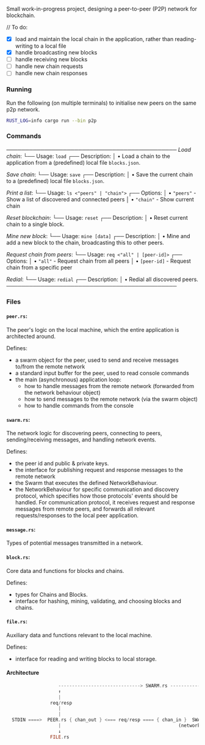 Small work-in-progress project, designing a peer-to-peer (P2P) network for blockchain.

// To do:
 - [x] load and maintain the local chain in the application, rather than reading-writing to a local file
 - [x] handle broadcasting new blocks
 - [ ] handle receiving new blocks
 - [ ] handle new chain requests
 - [ ] handle new chain responses

### Running

Run the following (on multiple terminals) to initialise new peers on the same p2p network.

```sh
RUST_LOG=info cargo run --bin p2p
```
### Commands

─────────────────────────────────────────────
  *Load chain*:
└── Usage: `load`
┌── Description:
│     • Load a chain to the application from a (predefined) local file `blocks.json`.

  *Save chain*:
└── Usage: `save`
┌── Description:
│     • Save the current chain to a (predefined) local file  `blocks.json`.

  *Print a list*:
└── Usage: `ls <"peers" | "chain">`
┌── Options:
│     • `"peers"`   - Show a list of discovered and connected peers
│     • `"chain"`   - Show current chain

  *Reset blockchain*:
└── Usage: `reset`
┌── Description:
│     • Reset current chain to a single block.

  *Mine new block*:
└── Usage: `mine [data]`
┌── Description:
│     • Mine and add a new block to the chain, broadcasting this to other peers.

  *Request chain from peers*:
└── Usage: `req <"all" | [peer-id]>`
┌── Options:
│     • `"all"`      - Request chain from all peers
│     • `[peer-id]`  - Request chain from a specific peer

  *Redial*:
└── Usage: `redial`
┌── Description:
│     • Redial all discovered peers.
─────────────────────────────────────────────

### Files

#### `peer.rs`:
The peer's logic on the local machine, which the entire application is architected around.

Defines:
  - a swarm object for the peer, used to send and receive messages to/from the remote network
  - a standard input buffer for the peer, used to read console commands
  - the main (asynchronous) application loop:
    - how to handle messages from the remote network (forwarded from the network behaviour object)
    - how to send messages to the remote network (via the swarm object)
    - how to handle commands from the console

#### `swarm.rs`:
The network logic for discovering peers, connecting to peers, sending/receiving messages, and handling network events.

Defines:
  - the peer id and public & private keys.
  - the interface for publishing request and response messages to the remote network
  - the Swarm that executes the defined NetworkBehaviour.
  - the NetworkBehaviour for specific communication and discovery protocol, which specifies how those protocols' events
    should be handled. For communication protocol, it receives request and response messages from remote peers, and
    forwards all relevant requests/responses to the local peer application.

#### `message.rs`:
Types of potential messages transmitted in a network.

#### `block.rs`:
Core data and functions for blocks and chains.

Defines:
  - types for Chains and Blocks.
  - interface for hashing, mining, validating, and choosing blocks and chains.

#### `file.rs`:
Auxiliary data and functions relevant to the local machine.

Defines:
  - interface for reading and writing blocks to local storage.


#### Architecture
```rs
                   ------------------------------> SWARM.rs ---------------------------->
                   ↑                                                                    |
                   |                                                                    |
                req/resp                                                             req/resp
                   |                                                                    |
                   |                                                                    ↓
  STDIN ====>  PEER.rs { chan_out } <=== req/resp ==== { chan_in }  SWARM.rs  <-- event <---   P2P_NETWORK
                   |                                           (network behaviour)
                   ↓
                FILE.rs
```

<!--
  Note:
  The Peer and NetworkBehaviour object never directly communicate. The Swarm is the intermediary that executes the one-way communication (the NetworkBehaviour sending messages to it the Peer via the local channel) describes in the code, when responding to events.
-->